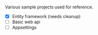 Various sample projects used for reference.

- [x] Entity framework (needs cleanup)
- [ ] Basic web api
- [ ] Appsettings
